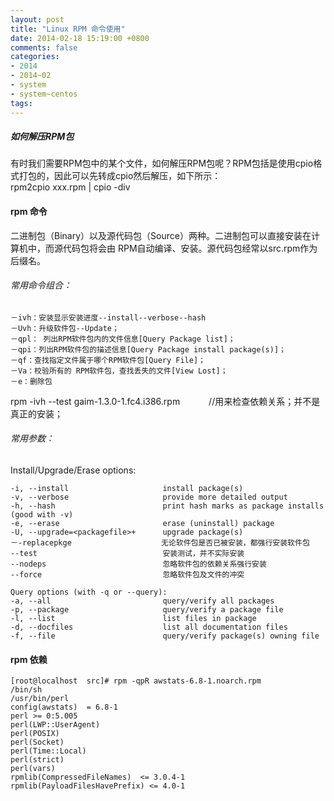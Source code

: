 ```yaml
---
layout: post
title: "Linux RPM 命令使用"
date: 2014-02-18 15:19:00 +0800
comments: false
categories:
- 2014
- 2014~02
- system
- system~centos
tags:
---
```

##### 如何解压RPM包
  有时我们需要RPM包中的某个文件，如何解压RPM包呢？RPM包括是使用cpio格式打包的，因此可以先转成cpio然后解压，如下所示：  
rpm2cpio xxx.rpm | cpio -div

#### rpm 命令
  二进制包（Binary）以及源代码包（Source）两种。二进制包可以直接安装在计算机中，而源代码包将会由 RPM自动编译、安装。源代码包经常以src.rpm作为后缀名。

###### 常用命令组合：
```
－ivh：安装显示安装进度--install--verbose--hash
－Uvh：升级软件包--Update；
－qpl： 列出RPM软件包内的文件信息[Query Package list]；
－qpi：列出RPM软件包的描述信息[Query Package install package(s)]；
－qf：查找指定文件属于哪个RPM软件包[Query File]；
－Va：校验所有的 RPM软件包，查找丢失的文件[View Lost]；
－e：删除包
```
rpm -ivh --test gaim-1.3.0-1.fc4.i386.rpm　　　 //用来检查依赖关系；并不是真正的安装；

###### 常用参数：
Install/Upgrade/Erase options:
```
-i, --install                     install package(s)
-v, --verbose                     provide more detailed output
-h, --hash                        print hash marks as package installs (good with -v)
-e, --erase                       erase (uninstall) package
-U, --upgrade=<packagefile>+      upgrade package(s)
－-replacepkge                    无论软件包是否已被安装，都强行安装软件包
--test                            安装测试，并不实际安装
--nodeps                          忽略软件包的依赖关系强行安装
--force                           忽略软件包及文件的冲突

Query options (with -q or --query):
-a, --all                         query/verify all packages
-p, --package                     query/verify a package file
-l, --list                        list files in package
-d, --docfiles                    list all documentation files
-f, --file                        query/verify package(s) owning file
```

#### rpm 依赖
```
[root@localhost  src]# rpm -qpR awstats-6.8-1.noarch.rpm
/bin/sh
/usr/bin/perl
config(awstats)  = 6.8-1
perl >= 0:5.005
perl(LWP::UserAgent)
perl(POSIX)
perl(Socket)
perl(Time::Local)
perl(strict)
perl(vars)
rpmlib(CompressedFileNames)  <= 3.0.4-1
rpmlib(PayloadFilesHavePrefix) <= 4.0-1
```

